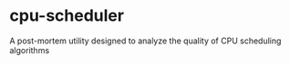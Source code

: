 cpu-scheduler
=============

A post-mortem utility designed to analyze the quality of CPU scheduling algorithms